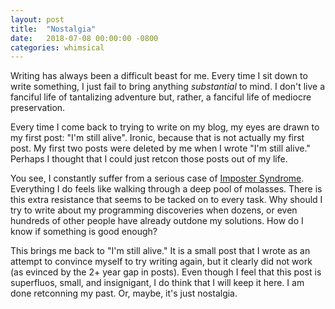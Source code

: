 ```yaml
---
layout: post
title:  "Nostalgia"
date:   2018-07-08 00:00:00 -0800
categories: whimsical
---
```


Writing has always been a difficult beast for me. Every time I sit down to write something, I just fail to  bring anything _substantial_ to mind. I don't live a fanciful life of tantalizing adventure but, rather, a fanciful life of mediocre preservation.

Every time I come back to trying to write on my blog, my eyes are drawn to my first post: "I'm still alive". Ironic, because that is not actually my first post. My first two posts were deleted by me when I wrote "I'm still alive." Perhaps I thought that I could just retcon those posts out of my life.

You see, I constantly suffer from a serious case of [Imposter Syndrome](https://en.wikipedia.org/wiki/Impostor_syndrome). Everything I do feels like walking through a deep pool of molasses. There is this extra resistance that seems to be tacked on to every task. Why should I try to write about my programming discoveries when dozens, or even hundreds of other people have already outdone my solutions. How do I know if something is good enough?

This brings me back to "I'm still alive." It is a small post that I wrote as an attempt to convince myself to try writing again, but it clearly did not work (as evinced by the 2+ year gap in posts). Even though I feel that this post is superfluos, small, and insignigant, I do think that I will keep it here. I am done retconning my past. Or, maybe, it's just nostalgia.